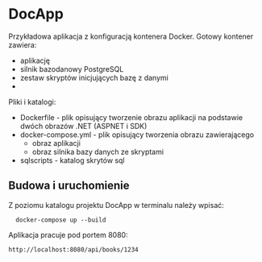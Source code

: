 ﻿# DocApp
Przykładowa aplikacja z konfiguracją kontenera Docker.
Gotowy kontener zawiera:
- aplikację
- silnik bazodanowy PostgreSQL
- zestaw skryptów inicjujących bazę z danymi
- 
Pliki i katalogi:
- Dockerfile - plik opisujący tworzenie obrazu aplikacji na podstawie dwóch obrazów .NET (ASPNET i SDK)
- docker-compose.yml - plik opisujący tworzenia obrazu zawierającego 
  - obraz aplikacji
  - obraz silnika bazy danych ze skryptami
- sqlscripts - katalog skrytów sql

## Budowa i uruchomienie
Z poziomu katalogu projektu DocApp w terminalu należy wpisać:
```text
  docker-compose up --build
```
Aplikacja pracuje pod portem 8080:
```http request
http://localhost:8080/api/books/1234
```